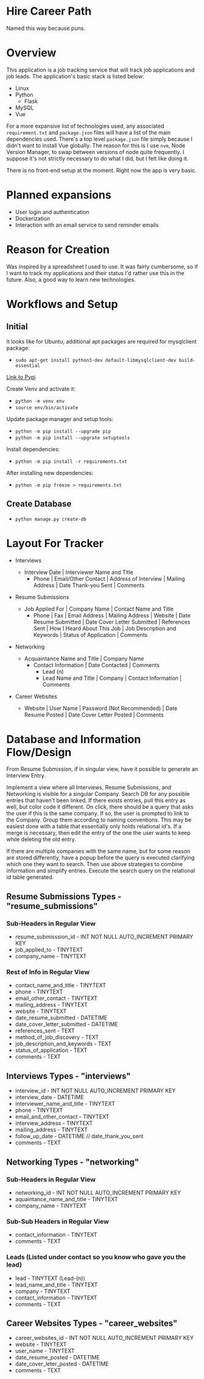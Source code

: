 # Hire Career Path

Named this way because puns.

# Overview

This application is a job tracking service that will track job applications and job leads. The application's basic stack is listed below:

* Linux
* Python
  * Flask
* MySQL
* Vue

For a more expansive list of technologies used, any associated `requirement.txt` and `package.json` files will have a list of the main dependencies used. There's a top level `package.json` file simply because I didn't want to install Vue globally. The reason for this is I use `nvm`, Node Version Manager, to swap between versions of node quite frequently. I suppose it's not strictly necessary to do what I did, but I felt like doing it.

There is no front-end setup at the moment. Right now the app is very basic.

# Planned expansions

* User login and authentication
* Dockerization
* Interaction with an email service to send reminder emails

# Reason for Creation

Was inspired by a spreadsheet I used to use. It was fairly cumbersome, so if I want to track my applications and their status I'd rather use this in the future. Also, a good way to learn new technologies.

# Workflows and Setup

## Initial

It looks like for Ubuntu, additional apt packages are required for mysqlclient package:


* `sudo apt-get install python3-dev default-libmysqlclient-dev build-essential`

[Link to Pypi](https://pypi.org/project/mysqlclient/)

Create Venv and activate it:

* `python -m venv env`
* `source env/bin/activate`

Update package manager and setup tools:

* `python -m pip install --upgrade pip`
* `python -m pip install --upgrate setuptools`

Install dependencies:

* `python -m pip install -r requirements.txt`

After installing new dependencies:

* `python -m pip freeze > requirements.txt`

## Create Database

* `python manage.py create-db`


# Layout For Tracker

* Interviews
  * Interview Date | Interviewer Name and Title
    * Phone | Email/Other Contact | Address of Interview | Mailing Address | Date Thank-you Sent | Comments

* Resume Submissions
  * Job Applied For | Company Name | Contact Name and Title
    * Phone | Fax | Email Address | Mailing Address | Website | Date Resume Submitted | Date Cover Letter Submitted | References Sent | How I Heard About This Job | Job Description and Keywords | Status of Application | Comments

* Networking
  * Acquaintance Name and Title | Company Name
    * Contact Information | Date Contacted | Comments
      * Lead (n)  
      * Lead Name and Title | Company | Contact Information | Comments

* Career Websites
  * Website | User Name | Password (Not Recommended) | Date Resume Posted | Date Cover Letter Posted | Comments

# Database and Information Flow/Design

From Resume Submission, if in singular view, have it possible to generate an Interview Entry.

Implement a view where all Interviews, Resume Submissions, and Networking is visible for a singular Company. Search DB for any possible entries that haven't been linked. If there exists entries, pull this entry as well, but color code it different. On click, there should be a query that asks the user if this is the same company. If so, the user is prompted to link to the Company. Group them according to naming conventions. This may be easiest done with a table that essentially only holds relational id's. If a merge is necessary, then edit the entry of the one the user wants to keep while deleting the old entry.

If there are multiple companies with the same name, but for some reason are stored differently, have a popup before the query is executed clarifying which one they want to search. Then use above strategies to combine information and simplify entries. Execute the search query on the relational id table generated.

## Resume Submissions Types - "resume_submissions"

### Sub-Headers in Regular View

* resume_submisssion_id - INT NOT NULL AUTO_INCREMENT PRIMARY KEY 
* job_applied_to - TINYTEXT
* company_name - TINYTEXT

### Rest of Info in Regular View

* contact_name_and_title - TINYTEXT
* phone - TINYTEXT
* email_other_contact - TINYTEXT
* mailing_address - TINYTEXT
* website - TINYTEXT
* date_resume_submitted - DATETIME
* date_cover_letter_submitted - DATETIME
* references_sent - TEXT
* method_of_job_discovery - TEXT
* job_description_and_keywords - TEXT
* status_of_application - TEXT
* comments - TEXT

## Interviews Types - "interviews"

* interview_id - INT NOT NULL AUTO_INCREMENT PRIMARY KEY
* interview_date - DATETIME
* interviewer_name_and_title - TINYTEXT
* phone - TINYTEXT
* email_and_other_contact - TINYTEXT
* interview_address - TINYTEXT
* mailing_address - TINYTEXT
* follow_up_date - DATETIME // date_thank_you_sent
* comments - TEXT

## Networking Types - "networking"

### Sub-Headers in Regular View

* networking_id - INT NOT NULL AUTO_INCREMENT PRIMARY KEY
* aquaintance_name_and_title - TINYTEXT
* company_name - TINYTEXT

### Sub-Sub Headers in Regular View

* contact_information - TINYTEXT
* comments - TEXT

### Leads (Listed under contact so you know who gave you the lead)

* lead - TINYTEXT (Lead-(n))
* lead_name_and_title - TINYTEXT
* company - TINYTEXT
* contact_information - TINYTEXT
* comments - TEXT

## Career Websites Types - "career_websites"

* career_websites_id - INT NOT NULL AUTO_INCREMENT PRIMARY KEY
* website - TINYTEXT
* user_name - TINYTEXT
* date_resume_posted - DATETIME
* date_cover_leter_posted - DATETIME
* comments - TEXT